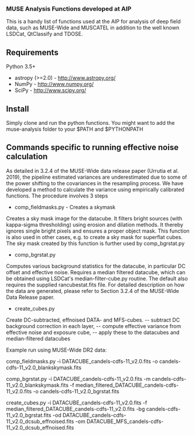 ### MUSE Analysis Functions developed at AIP ###

This is a handy list of functions used at the AIP for analysis of deep field data, such as MUSE-Wide and MUSCATEL in addition to the well known LSDCat, QtClassify and TDOSE.

## Requirements ##

Python 3.5+
* astropy (>=2.0) - http://www.astropy.org/
* NumPy - http://www.numpy.org/
* SciPy - http://www.scipy.org/

## Install ##

Simply clone and run the python functions. You might want to add the muse-analysis folder to your $PATH and $PYTHONPATH

## Commands specific to running effective noise calculation ##

As detailed in 3.2.4 of the MUSE-Wide data release paper (Urrutia et al. 2019), the pipeline estimated variances are underestimated due to some of the power shifting to the covariances in the resampling process. We have developed a method to calculate the variance using empirically calibrated functions. The procedure involves 3 steps

* comp_fieldmasks.py - Creates a skymask

Creates a sky mask image for the datacube. It filters bright sources (with kappa-sigma thresholding) using erosion and dilation methods. It thereby ignores single bright pixels and ensures a proper object mask. This function is also used in other cases, e.g. to create a sky mask for superflat cubes. The sky mask created by this function is further used by comp_bgrstat.py

* comp_bgrstat.py

Computes various background statistics for the datacube, in particular DC offset and effective noise. Requires a median filtered datacube, which can be obtained using LSDCat's median-filter-cube.py routine. The default also requires the supplied rancubestat.fits file. For detailed description on how the data are generated, please refer to Section 3.2.4 of the MUSE-Wide Data Release paper.

* create_cubes.py

Create DC-subtracted, effnoised DATA- and MFS-cubes.
-- subtract DC background correction in each layer,
-- compute effective variance from effective noise and exposure cube,
-- apply these to the datacubes and median-filtered datacubes

Example run using MUSE-Wide DR2 data:

comp_fieldmasks.py -i DATACUBE_candels-cdfs-11_v2.0.fits -o candels-cdfs-11_v2.0_blankskymask.fits

comp_bgrstat.py -i DATACUBE_candels-cdfs-11_v2.0.fits -m candels-cdfs-11_v2.0_blankskymask.fits -f median_filtered_DATACUBE_candels-cdfs-11_v2.0.fits -o candels-cdfs-11_v2.0_bgrstat.fits

create_cubes.py -i DATACUBE_candels-cdfs-11_v2.0.fits -f median_filtered_DATACUBE_candels-cdfs-11_v2.0.fits -bg candels-cdfs-11_v2.0_bgrstat.fits -od DATACUBE_candels-cdfs-11_v2.0_dcsub_effnoised.fits -om DATACUBE_MFS_candels-cdfs-11_v2.0_dcsub_effnoised.fits

